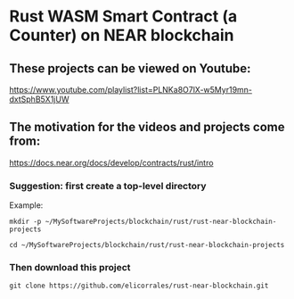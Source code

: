 # Rust WASM Smart Contract (a Counter) on NEAR blockchain

## These projects can be viewed on Youtube:
https://www.youtube.com/playlist?list=PLNKa8O7lX-w5Myr19mn-dxtSphB5X1jUW

## The motivation for the videos and projects come from:
https://docs.near.org/docs/develop/contracts/rust/intro

### Suggestion: first create a top-level directory
Example:

```
mkdir -p ~/MySoftwareProjects/blockchain/rust/rust-near-blockchain-projects

cd ~/MySoftwareProjects/blockchain/rust/rust-near-blockchain-projects
```
### Then download this project

```
git clone https://github.com/elicorrales/rust-near-blockchain.git
```
